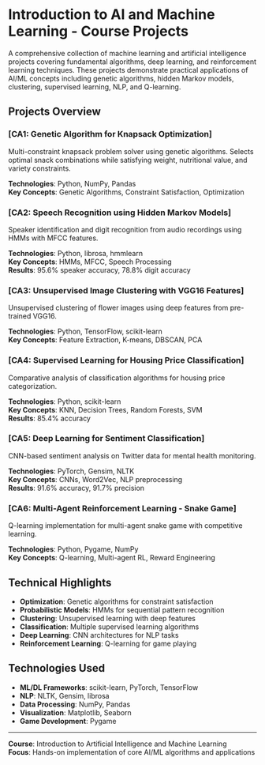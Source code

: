 # Introduction to AI and Machine Learning - Course Projects

A comprehensive collection of machine learning and artificial intelligence projects covering fundamental algorithms, deep learning, and reinforcement learning techniques. These projects demonstrate practical applications of AI/ML concepts including genetic algorithms, hidden Markov models, clustering, supervised learning, NLP, and Q-learning.

## Projects Overview

### [CA1: Genetic Algorithm for Knapsack Optimization]
Multi-constraint knapsack problem solver using genetic algorithms. Selects optimal snack combinations while satisfying weight, nutritional value, and variety constraints.

**Technologies**: Python, NumPy, Pandas  
**Key Concepts**: Genetic Algorithms, Constraint Satisfaction, Optimization

### [CA2: Speech Recognition using Hidden Markov Models]
Speaker identification and digit recognition from audio recordings using HMMs with MFCC features.

**Technologies**: Python, librosa, hmmlearn  
**Key Concepts**: HMMs, MFCC, Speech Processing  
**Results**: 95.6% speaker accuracy, 78.8% digit accuracy

### [CA3: Unsupervised Image Clustering with VGG16 Features]
Unsupervised clustering of flower images using deep features from pre-trained VGG16.

**Technologies**: Python, TensorFlow, scikit-learn  
**Key Concepts**: Feature Extraction, K-means, DBSCAN, PCA

### [CA4: Supervised Learning for Housing Price Classification]
Comparative analysis of classification algorithms for housing price categorization.

**Technologies**: Python, scikit-learn  
**Key Concepts**: KNN, Decision Trees, Random Forests, SVM  
**Results**: 85.4% accuracy

### [CA5: Deep Learning for Sentiment Classification]
CNN-based sentiment analysis on Twitter data for mental health monitoring.

**Technologies**: PyTorch, Gensim, NLTK  
**Key Concepts**: CNNs, Word2Vec, NLP preprocessing  
**Results**: 91.6% accuracy, 91.7% precision

### [CA6: Multi-Agent Reinforcement Learning - Snake Game]
Q-learning implementation for multi-agent snake game with competitive learning.

**Technologies**: Python, Pygame, NumPy  
**Key Concepts**: Q-learning, Multi-agent RL, Reward Engineering

## Technical Highlights

- **Optimization**: Genetic algorithms for constraint satisfaction
- **Probabilistic Models**: HMMs for sequential pattern recognition
- **Clustering**: Unsupervised learning with deep features
- **Classification**: Multiple supervised learning algorithms
- **Deep Learning**: CNN architectures for NLP tasks
- **Reinforcement Learning**: Q-learning for game playing

## Technologies Used

- **ML/DL Frameworks**: scikit-learn, PyTorch, TensorFlow
- **NLP**: NLTK, Gensim, librosa
- **Data Processing**: NumPy, Pandas
- **Visualization**: Matplotlib, Seaborn
- **Game Development**: Pygame

---

**Course**: Introduction to Artificial Intelligence and Machine Learning  
**Focus**: Hands-on implementation of core AI/ML algorithms and applications
